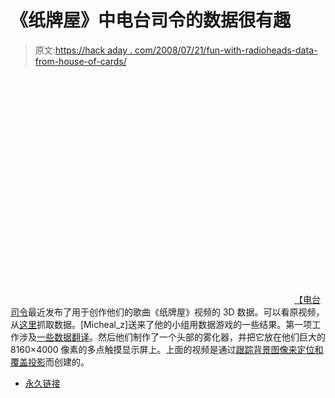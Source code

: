 # 《纸牌屋》中电台司令的数据很有趣

> 原文:[https://hack aday . com/2008/07/21/fun-with-radioheads-data-from-house-of-cards/](https://hackaday.com/2008/07/21/fun-with-radioheads-data-from-house-of-cards/)

<object width="450" height="364"><param name="movie" value="http://www.youtube.com/v/_jxDd4NCaqc&amp;hl=en"> <param name="wmode" value="transparent"></object> 
[【电台司令](http://mahalo.com/Radiohead)最近发布了用于创作他们的歌曲《纸牌屋》视频的 3D 数据。可以看原视频，从[这里](http://code.google.com/creative/radiohead/)抓取数据。[Micheal_z]送来了他的小组用数据游戏的一些结果。第一项工作涉及[一些数据翻译](http://i.document.m05.de/?p=500)。然后他们制作了一个头部的雾化器，并把它放在他们巨大的 8160×4000 像素的多点触摸显示屏上。上面的视频是通过[跟踪背景图像来定位和覆盖投影](http://i.document.m05.de/?p=505)而创建的。

*   [永久链接](http://i.document.m05.de/?p=500)